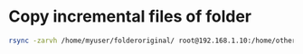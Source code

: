 <!-- TITLE: Rsync -->
<!-- SUBTITLE: A quick summary of Rsync -->

# Copy incremental files of folder


```sh
rsync -zarvh /home/myuser/folderoriginal/ root@192.168.1.10:/home/otheruser/folderdestino/
```


